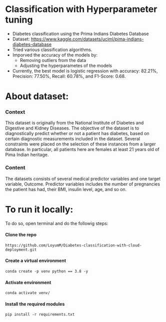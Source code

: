 # Classification with Hyperparameter tuning
- Diabetes classification using the Prima Indians Diabetes Database
- Dataset: https://www.kaggle.com/datasets/uciml/pima-indians-diabetes-database
- Tried various classification algorithms.
- Imporved the accuracy of the models by:
  - Removing outliers from the data
  - Adjusting the hyperparametes of the models
 - Currently, the best model is logistic regression with accuracy: 82.21%, Precision: 77.50%, Recall: 60.78%, and F1-Score: 0.68.

 # About dataset:
 ### Context
This dataset is originally from the National Institute of Diabetes and Digestive and Kidney Diseases. The objective of the dataset is to diagnostically predict whether or not a patient has diabetes, based on certain diagnostic measurements included in the dataset. Several constraints were placed on the selection of these instances from a larger database. In particular, all patients here are females at least 21 years old of Pima Indian heritage.

### Content
The datasets consists of several medical predictor variables and one target variable, Outcome. Predictor variables includes the number of pregnancies the patient has had, their BMI, insulin level, age, and so on.

 # To run it locally:

To do so, open terminal and do the followig steps:

#### Clone the repo

`https://github.com/LoyumM/Diabetes-classification-with-cloud-deployment.git`

#### Create a virtual environment

`conda create -p venv python == 3.8 -y`

#### Activate environment

`conda activate venv/`

#### Install the required modules

`pip install -r requirements.txt`
